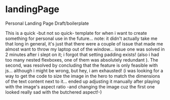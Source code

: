 # landingPage
Personal Landing Page Draft/boilerplate

This is a quick -but not so quick- template for when i want to create something for personal use in the future...
note: it didn't actually take me that long in general, it's just that there were a couple of issue that made me almost want to throw my laptop out of the window... issue one was solved in 2 minutes after i slept on it; i forgot that setting padding exists! (also i had too many nested flexboxes, one of them was absolutely redundant ). The second, was resolved by concluding that the feature is only feasible with js... although i might be wrong, but hey, i am exhausted! (i was looking for a way to get the code to size the image in the hero to match the dimensions of the text content next to it... ended up adjusting it manually after playing with the image's aspect ratio -and changing the image cuz the first one looked really sad with the butchered aspect!-)
